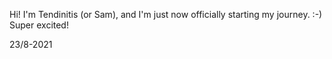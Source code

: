 Hi! I'm Tendinitis (or Sam), and I'm just now officially starting my journey. :-) Super excited!

23/8-2021

<!---
tendinitis/tendinitis is a ✨ special ✨ repository because its `README.md` (this file) appears on your GitHub profile.
You can click the Preview link to take a look at your changes.
--->
